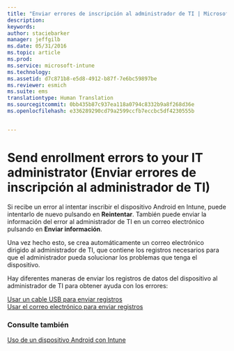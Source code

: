 ```yaml
---
title: "Enviar errores de inscripción al administrador de TI | Microsoft Intune"
description: 
keywords: 
author: staciebarker
manager: jeffgilb
ms.date: 05/31/2016
ms.topic: article
ms.prod: 
ms.service: microsoft-intune
ms.technology: 
ms.assetid: d7c871b8-e5d8-4912-b87f-7e6bc59897be
ms.reviewer: esmich
ms.suite: ems
translationtype: Human Translation
ms.sourcegitcommit: 0bb435b87c937ea118a0794c8332b9a8f268d36e
ms.openlocfilehash: e336289290cd79a2599ccfb7eccbc5df4230555b


---
```



# Send enrollment errors to your IT administrator (Enviar errores de inscripción al administrador de TI)

Si recibe un error al intentar inscribir el dispositivo Android en Intune, puede intentarlo de nuevo pulsando en **Reintentar**. También puede enviar la información del error al administrador de TI en un correo electrónico pulsando en **Enviar información**. 

Una vez hecho esto, se crea automáticamente un correo electrónico dirigido al administrador de TI, que contiene los registros necesarios para que el administrador pueda solucionar los problemas que tenga el dispositivo.

Hay diferentes maneras de enviar los registros de datos del dispositivo al administrador de TI para obtener ayuda con los errores:

[Usar un cable USB para enviar registros](send-diagnostic-data-logs-to-your-it-administrator-using-a-usb-cable-android.md)</br>
[Usar el correo electrónico para enviar registros](send-diagnostic-data-logs-to-your-it-administrator-using-email-android.md)

### Consulte también
[Uso de un dispositivo Android con Intune](using-your-android-device-with-intune.md)


<!--HONumber=Jun16_HO4-->


